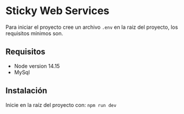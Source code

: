 # Sticky Web Services

Para iniciar el proyecto cree un archivo `.env` en la raiz del proyecto, los requisitos mínimos son.

## Requisitos

- Node version 14.15
- MySql

## Instalación

Inicie en la raíz del proyecto con: `npm run dev`

